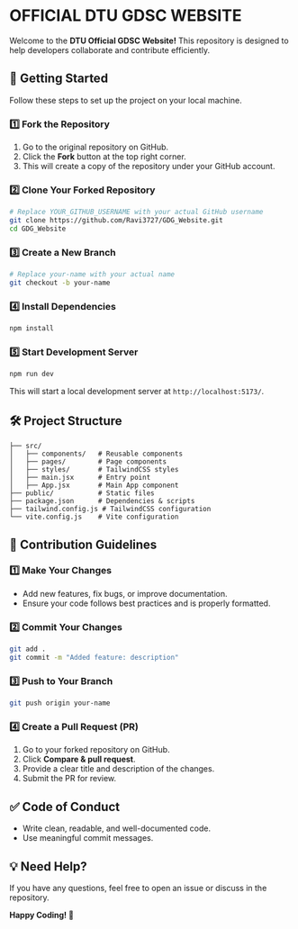 # OFFICIAL DTU GDSC WEBSITE

Welcome to the **DTU Official GDSC Website!** This repository is designed to help developers collaborate and contribute efficiently.

## 🚀 Getting Started

Follow these steps to set up the project on your local machine.

### 1️⃣ Fork the Repository
1. Go to the original repository on GitHub.
2. Click the **Fork** button at the top right corner.
3. This will create a copy of the repository under your GitHub account.

### 2️⃣ Clone Your Forked Repository
```sh
# Replace YOUR_GITHUB_USERNAME with your actual GitHub username
git clone https://github.com/Ravi3727/GDG_Website.git 
cd GDG_Website
```

### 3️⃣ Create a New Branch
```sh
# Replace your-name with your actual name
git checkout -b your-name
```

### 4️⃣ Install Dependencies
```sh
npm install
```

### 5️⃣ Start Development Server
```sh
npm run dev
```

This will start a local development server at `http://localhost:5173/`.

## 🛠 Project Structure
```
├── src/
│   ├── components/   # Reusable components
│   ├── pages/        # Page components
│   ├── styles/       # TailwindCSS styles
│   ├── main.jsx      # Entry point
│   ├── App.jsx       # Main App component
├── public/           # Static files
├── package.json      # Dependencies & scripts
├── tailwind.config.js # TailwindCSS configuration
└── vite.config.js    # Vite configuration
```

## 📌 Contribution Guidelines

### 1️⃣ Make Your Changes
- Add new features, fix bugs, or improve documentation.
- Ensure your code follows best practices and is properly formatted.

### 2️⃣ Commit Your Changes
```sh
git add .
git commit -m "Added feature: description"
```

### 3️⃣ Push to Your Branch
```sh
git push origin your-name
```

### 4️⃣ Create a Pull Request (PR)
1. Go to your forked repository on GitHub.
2. Click **Compare & pull request**.
3. Provide a clear title and description of the changes.
4. Submit the PR for review.

## ✅ Code of Conduct
- Write clean, readable, and well-documented code.
- Use meaningful commit messages.

## 💡 Need Help?
If you have any questions, feel free to open an issue or discuss in the repository.

**Happy Coding! 🚀**
